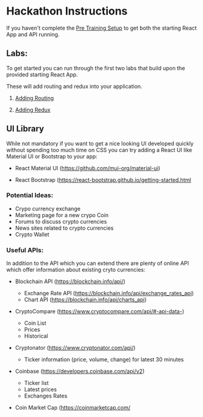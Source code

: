 # Hackathon Instructions

If you haven't complete the [Pre Training Setup](README.md) to get both the starting React App and API running.

## Labs:

To get started you can run through the first two labs that build upon the provided starting React App.

These will add routing and redux into your application.

1. [Adding Routing](./labs/1_routing)

2. [Adding Redux](./labs/2_redux)

## UI Library

While not mandatory if you want to get a nice looking UI developed quickly without spending too much time on CSS you can try
adding a React UI like Material UI or Bootstrap to your app:

- React Material UI (https://github.com/mui-org/material-ui)

- React Bootstrap (https://react-bootstrap.github.io/getting-started.html


### Potential Ideas:
- Crypo currency exchange
- Marketing page for a new crypo Coin
- Forums to discuss crypto currencies
- News sites related to crypto currencies
- Crypto Wallet

### Useful APIs:

In addition to the API which you can extend there are plenty of online API which offer information about existing cryto currencies:

- Blockchain API (https://blockchain.info/api/)
    - Exchange Rate API (https://blockchain.info/api/exchange_rates_api)
    - Chart API (https://blockchain.info/api/charts_api)

- CryptoCompare (https://www.cryptocompare.com/api/#-api-data-)
    - Coin List
    - Prices
    - Historical

- Cryptonator (https://www.cryptonator.com/api/)
    - Ticker information (price, volume, change) for latest 30 minutes
   
- Coinbase (https://developers.coinbase.com/api/v2)
    - Ticker list
    - Latest prices
    - Exchanges Rates
    
- Coin Market Cap (https://coinmarketcap.com/
 
 

